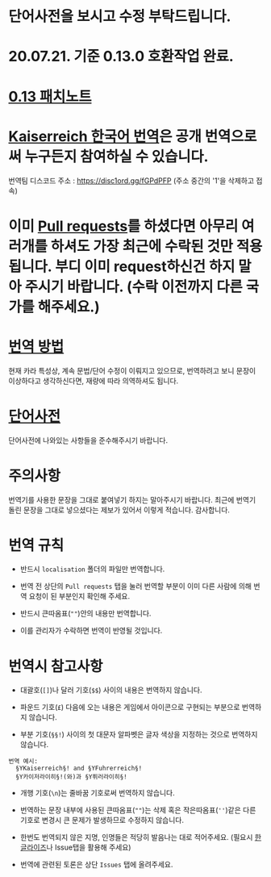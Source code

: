 
# 단어사전을 보시고 수정 부탁드립니다.
# 20.07.21. 기준 0.13.0 호환작업 완료.
# [0.13 패치노트](https://www.reddit.com/r/Kaiserreich/comments/htql0h/kaiserreich_beta_013_a_king_and_his_captain/)
# [Kaiserreich 한국어 번역](https://steamcommunity.com/sharedfiles/filedetails/?id=2098453801)은 공개 번역으로써 누구든지 참여하실 수 있습니다.
번역팀 디스코드 주소 : https://disc1ord.gg/fGPdPFP (주소 중간의 '1'을 삭제하고 접속)
# 이미 [Pull requests](https://github.com/FriedrichvonEbert/KaiserreichKoreanTranslation/pulls)를 하셨다면 아무리 여러개를 하셔도 가장 최근에 수락된 것만 적용됩니다. 부디 이미 request하신건 하지 말아 주시기 바랍니다. (수락 이전까지 다른 국가를 해주세요.)

# [번역 방법](https://github.com/skullbe/Kaiserreich-Korean-Translation/wiki/%EA%B9%83%ED%97%88%EB%B8%8C-%EC%A0%80%EC%9E%A5%EB%B2%95)
현재 카라 특성상, 계속 문법/단어 수정이 이뤄지고 있으므로, 번역하려고 보니 문장이 이상하다고 생각하신다면, 재량에 따라 의역하셔도 됩니다.

# [단어사전](단어사전.md)
단어사전에 나와있는 사항들을 준수해주시기 바랍니다.

# 주의사항
번역기를 사용한 문장을 그대로 붙여넣기 하지는 말아주시기 바랍니다. 최근에 번역기 돌린 문장을 그대로 넣으셨다는 제보가 있어서 이렇게 적습니다. 감사합니다.

# 번역 규칙
- 반드시 `localisation` 폴더의 파일만 번역합니다.

- 번역 전 상단의 `Pull requests` 탭을 눌러 번역할 부분이 이미 다른 사람에 의해 번역 요청이 된 부분인지 확인해 주세요.

- 반드시 큰따옴표(`""`)안의 내용만 번역합니다.

- 이를 관리자가 수락하면 번역이 반영될 것입니다.

# 번역시 참고사항

- 대괄호(`[]`)나 달러 기호(`$$`) 사이의 내용은 번역하지 않습니다.

- 파운드 기호(`£`) 다음에 오는 내용은 게임에서 아이콘으로 구현되는 부분으로 번역하지 않습니다.

- 부분 기호(`§§!`) 사이의 첫 대문자 알파벳은 글자 색상을 지정하는 것으로 번역하지 않습니다.
```
번역 예시:
  §YKaiserreich§! and §YFuhrerreich§!
  §Y카이저라이히§!(와)과 §Y퓌러라이히§!
```
- 개행 기호(`\n`)는 줄바꿈 기호로써 번역하지 않습니다.

- 번역하는 문장 내부에 사용된 큰따옴표(`""`)는 삭제 혹은 작은따옴표(`''`)같은 다른 기호로 변경시 큰 문제가 발생하므로 수정하지 않습니다.

- 한번도 번역되지 않은 지명, 인명들은 적당히 발음나는 대로 적어주세요. (필요시 [한글라이즈](https://hangulize.org)나 Issue탭을 활용해 주세요)
   
- 번역에 관련된 토론은 상단 `Issues` 탭에 올려주세요.
